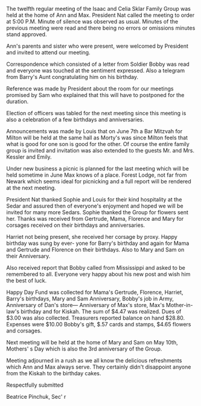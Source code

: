 The twelfth regular meeting of the Isaac and Celia Sklar Family Group was held at the home of Ann and Max. President Nat called the meeting to order at 5:00 P.M. Minute of silence was observed as usual. Minutes of the previous meeting were read and there being no errors or omissions minutes stand approved.

Ann's parents and sister who were present, were welcomed by President and invited to attend our meeting.

Correspondence which consisted of a letter from Soldier Bobby was read and everyone was touched at the sentiment expressed. Also a telegram from Barry's Aunt congratulating him on his birthday.

Reference was made by President about the room for our meetings promised by Sam who explained that this will have to postponed for the duration.

Election of officers was tabled for the next meeting since this meeting is also a celebration of a few birthdays and anniversaries.

Announcements was made by Louis that on June 7th a Bar Mitzvah for Milton will be held at the same hall as Morty's was since Milton feels that what is good for one son is good for the other. Of course the entire family group is invited and invitation was also extended to the guests Mr. and Mrs. Kessler and Emily.

Under new business a picnic is planned for the last meeting which will be held sometime in June Max knows of a place. Forest Lodge, not far from Newark which seems ideal for picnicking and a full report will be rendered at the next meeting.

President Nat thanked Sophie and Louis for their kind hospitality at the Sedar and assured then of everyone's enjoyment and hoped we will be invited for many more Sedars. Sophie thanked the Group for flowers sent her. Thanks was received from Gertrude, Mama, Florence and Mary for corsages received on their birthdays and anniversaries.

Harriet not being present, she received her corsage by proxy. Happy birthday was sung by ever- yone for Barry's birthday and again for Mama and Gertrude and Florence on their birthdays. Also to Mary and Sam on their Anniversary.

Also received report that Bobby called from Mississippi and asked to be remembered to all. Everyone very happy about his new post and wish him the best of luck.

Happy Day Fund was collected for Mama's Gertrude, Florence, Harriet, Barry's birthdays, Mary and Sam Anniversary, Bobby's job in Army, Anniversary of Dan's store— Anniversary of Max's store, Max's Mother-in-law's birthday and for Kiskah. The sum of $4.47 was realized. Dues of $3.00 was also collected. Treasurers reported balance on hand $28.80\. Expenses were $10.00 Bobby's gift, $.57 cards and stamps, $4.65 flowers and corsages.

Next meeting will be held at the home of Mary and Sam on May 10th, Mothers' s Day which is also the 3rd anniversary of the Group.

Meeting adjourned in a rush as we all know the delicious refreshments which Ann and Max always serve. They certainly didn't disappoint anyone from the Kiskah to the birthday cakes.

Respectfully submitted

Beatrice Pinchuk, Sec' r
